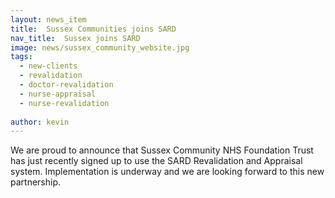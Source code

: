 ```yaml
---
layout: news_item
title:  Sussex Communities joins SARD
nav_title:  Sussex joins SARD
image: news/sussex_community_website.jpg
tags:
  - new-clients
  - revalidation
  - doctor-revalidation
  - nurse-appraisal
  - nurse-revalidation
  
author: kevin
---
```


We are proud to announce that Sussex Community NHS Foundation Trust has just recently signed up to use the SARD Revalidation and Appraisal system. Implementation is underway and we are looking forward to this new partnership.